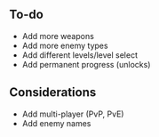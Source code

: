 ## To-do
- Add more weapons
- Add more enemy types
- Add different levels/level select
- Add permanent progress (unlocks)

## Considerations
- Add multi-player (PvP, PvE)
- Add enemy names